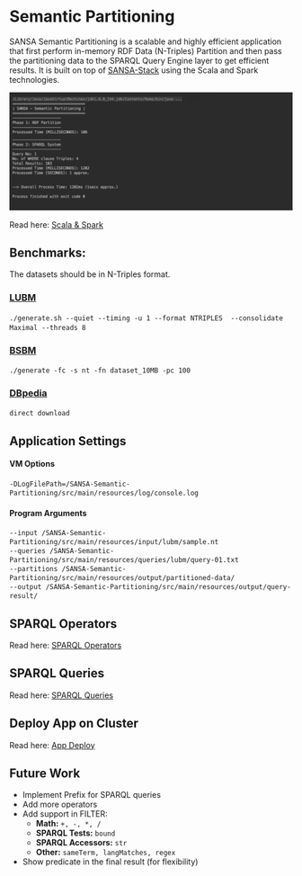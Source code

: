 # Semantic Partitioning
SANSA Semantic Partitioning is a scalable and highly efficient application that first perform in-memory RDF Data (N-Triples) Partition and then pass the partitioning data to the SPARQL Query Engine layer to get efficient results. It is built on top of [SANSA-Stack](https://github.com/SANSA-Stack) using the Scala and Spark technologies.

![Alt text](preview.png?raw=true "Semantic Partitioning")

Read here: [Scala & Spark](content/learn-scala-spark/README.md)


##  Benchmarks: 
The datasets should be in N-Triples format.

### [LUBM](https://github.com/rvesse/lubm-uba) 
`./generate.sh --quiet --timing -u 1 --format NTRIPLES  --consolidate Maximal --threads 8`
### [BSBM](https://sourceforge.net/projects/bsbmtools/files/bsbmtools/bsbmtools-0.2/bsbmtools-v0.2.zip/download) 
`./generate -fc -s nt -fn dataset_10MB -pc 100`
### [DBpedia](http://benchmark.dbpedia.org/)
`direct download`


## Application Settings
#### VM Options
```
-DLogFilePath=/SANSA-Semantic-Partitioning/src/main/resources/log/console.log
```

#### Program Arguments
```
--input /SANSA-Semantic-Partitioning/src/main/resources/input/lubm/sample.nt
--queries /SANSA-Semantic-Partitioning/src/main/resources/queries/lubm/query-01.txt
--partitions /SANSA-Semantic-Partitioning/src/main/resources/output/partitioned-data/
--output /SANSA-Semantic-Partitioning/src/main/resources/output/query-result/
```


## SPARQL Operators
Read here: [SPARQL Operators](documentation/operators.md)


## SPARQL Queries
Read here: [SPARQL Queries](documentation/queries.md)


## Deploy App on Cluster
Read here: [App Deploy](documentation/deployment.md)


## Future Work
 - Implement Prefix for SPARQL queries
 - Add more operators
 - Add support in FILTER: 
    - **Math:** ```+, -, *, /```
    - **SPARQL Tests:** ```bound```
    - **SPARQL Accessors:** ```str```
    - **Other:** ```sameTerm, langMatches, regex```
 - Show predicate in the final result (for flexibility)
